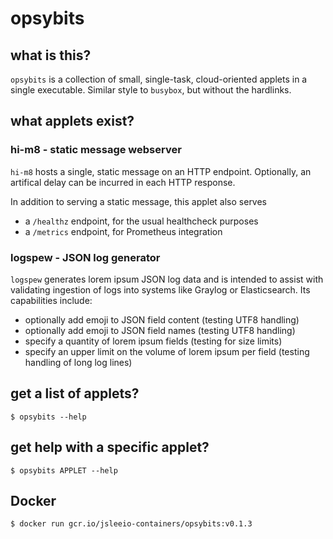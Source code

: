 # opsybits

## what is this?

`opsybits` is a collection of small, single-task, cloud-oriented applets in a
single executable. Similar style to `busybox`, but without the hardlinks.

## what applets exist?

### hi-m8 - static message webserver 

`hi-m8` hosts a single, static message on an HTTP endpoint. Optionally, an
artifical delay can be incurred in each HTTP response.

In addition to serving a static message, this applet also serves

* a `/healthz` endpoint, for the usual healthcheck purposes
* a `/metrics` endpoint, for Prometheus integration

### logspew - JSON log generator

`logspew` generates lorem ipsum JSON log data and is intended to assist with
validating ingestion of logs into systems like Graylog or Elasticsearch. Its
capabilities include:

* optionally add emoji to JSON field content (testing UTF8 handling)
* optionally add emoji to JSON field names (testing UTF8 handling)
* specify a quantity of lorem ipsum fields (testing for size limits)
* specify an upper limit on the volume of lorem ipsum per field (testing
  handling of long log lines)

## get a list of applets?
```
$ opsybits --help
```

## get help with a specific applet?

```
$ opsybits APPLET --help
```

## Docker

```
$ docker run gcr.io/jsleeio-containers/opsybits:v0.1.3
```
